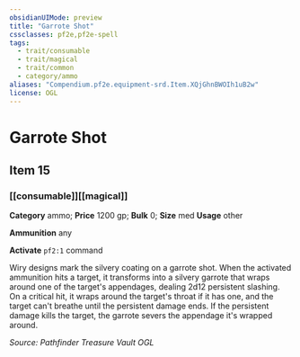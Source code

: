 ```yaml
---
obsidianUIMode: preview
title: "Garrote Shot"
cssclasses: pf2e,pf2e-spell
tags:
  - trait/consumable
  - trait/magical
  - trait/common
  - category/ammo
aliases: "Compendium.pf2e.equipment-srd.Item.XQjGhnBWOIh1uB2w"
license: OGL
---
```

# Garrote Shot
## Item 15
### [[consumable]][[magical]]

**Category** ammo; 
**Price** 1200 gp; 
**Bulk** 0; **Size** med
**Usage** other

**Ammunition** any

**Activate** `pf2:1` command

Wiry designs mark the silvery coating on a garrote shot. When the activated ammunition hits a target, it transforms into a silvery garrote that wraps around one of the target's appendages, dealing 2d12 persistent slashing. On a critical hit, it wraps around the target's throat if it has one, and the target can't breathe until the persistent damage ends. If the persistent damage kills the target, the garrote severs the appendage it's wrapped around.

*Source: Pathfinder Treasure Vault*
*OGL*